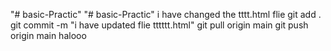 "# basic-Practic" 
"# basic-Practic" 
i have changed the tttt.html flie
git add .
git commit -m "i have updated flie tttttt.html"
git pull origin main
git push origin main
halooo 